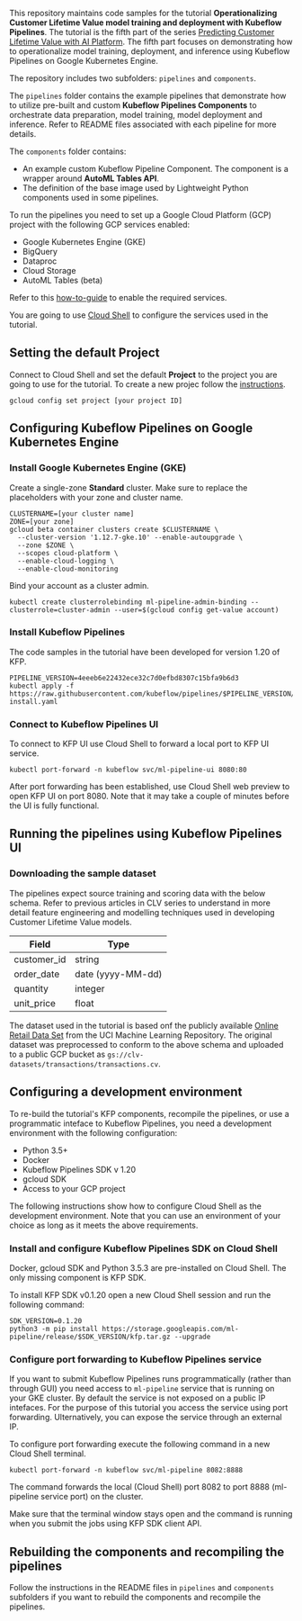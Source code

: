 This repository maintains code samples for the tutorial **Operationalizing Customer Lifetime Value model training and deployment with Kubeflow Pipelines**. The tutorial is the fifth part of the series [Predicting Customer Lifetime Value with AI Platform](https://cloud.google.com/solutions/machine-learning/clv-prediction-with-offline-training-intro).
The fifth part focuses on demonstrating how to operationalize model training, deployment, and inference using Kubeflow Pipelines on Google Kubernetes Engine.

The repository includes two subfolders: `pipelines` and `components`.

The `pipelines` folder contains the example pipelines that demonstrate how to utilize pre-built and custom **Kubeflow Pipelines Components** to orchestrate data preparation, model training, model deployment and inference. Refer to README files associated with each pipeline for more details.

The `components` folder contains:
- An example custom Kubeflow Pipeline Component. The component is a wrapper around **AutoML Tables API**.
- The definition of the base image used by Lightweight Python components used in some pipelines.

To run the pipelines you need to set up a Google Cloud Platform (GCP) project with the following GCP services enabled:
- Google Kubernetes Engine (GKE)
- BigQuery
- Dataproc
- Cloud Storage
- AutoML Tables (beta)

Refer to this [how-to-guide](https://cloud.google.com/apis/docs/enable-disable-apis) to enable the required services.

You are going to use [Cloud Shell](https://cloud.google.com/shell/) to configure the services used in the tutorial.

## Setting the default Project 
Connect to Cloud Shell and set the default **Project**  to the project you are going to use for the tutorial. To create a new projec follow the [instructions](https://cloud.google.com/resource-manager/docs/creating-managing-projects).


```
gcloud config set project [your project ID]

```
## Configuring Kubeflow Pipelines on Google Kubernetes Engine

### Install Google Kubernetes Engine (GKE)
Create a single-zone **Standard** cluster. Make sure to replace the placeholders with your zone and cluster name.
```
CLUSTERNAME=[your cluster name]
ZONE=[your zone]
gcloud beta container clusters create $CLUSTERNAME \
  --cluster-version '1.12.7-gke.10' --enable-autoupgrade \
  --zone $ZONE \
  --scopes cloud-platform \
  --enable-cloud-logging \
  --enable-cloud-monitoring 
```

Bind your account as a cluster admin.
```
kubectl create clusterrolebinding ml-pipeline-admin-binding --clusterrole=cluster-admin --user=$(gcloud config get-value account)
```

### Install Kubeflow Pipelines
The code samples in the tutorial have been developed for version 1.20 of KFP.
```
PIPELINE_VERSION=4eeeb6e22432ece32c7d0efbd8307c15bfa9b6d3
kubectl apply -f https://raw.githubusercontent.com/kubeflow/pipelines/$PIPELINE_VERSION/manifests/namespaced-install.yaml
```
### Connect to Kubeflow Pipelines UI

To connect to KFP UI use Cloud Shell to forward a local port to KFP UI service. 
```
kubectl port-forward -n kubeflow svc/ml-pipeline-ui 8080:80
```
After port forwarding has been established, use Cloud Shell web preview to open KFP UI on port 8080. Note that it may take a couple of minutes before the UI is fully functional.


## Running the pipelines using Kubeflow Pipelines UI

### Downloading the sample dataset
The pipelines expect source training and scoring data with the below schema. Refer to previous articles in CLV series to understand in more detail feature engineering and modelling techniques used in developing Customer Lifetime Value models.

| Field | Type |
|-------|------|
| customer_id | string |
| order_date | date (yyyy-MM-dd) |
| quantity | integer |
| unit_price | float |

The dataset used in the tutorial is based onf the publicly available [Online Retail Data Set](http://archive.ics.uci.edu/ml/datasets/Online+Retail) from the UCI Machine Learning Repository. The original dataset was preprocessed to conform to the above schema and uploaded to a public GCP bucket as `gs://clv-datasets/transactions/transactions.cv`.






## Configuring a development environment

To re-build the tutorial's KFP components, recompile the pipelines, or use a programmatic inteface to Kubeflow Pipelines, you need a development environment with the following configuration:
- Python 3.5+
- Docker
- Kubeflow Pipelines SDK v 1.20
- gcloud SDK
- Access to your GCP project

The following instructions show how to configure Cloud Shell as the development environment. Note that you can use an environment of your choice as long as it meets the above requirements.


### Install and configure Kubeflow Pipelines SDK on Cloud Shell
Docker, gcloud SDK and Python 3.5.3 are pre-installed on Cloud Shell. The only missing component is KFP SDK.


To install KFP SDK v0.1.20 open a new Cloud Shell session and run the following command:
```
SDK_VERSION=0.1.20
python3 -m pip install https://storage.googleapis.com/ml-pipeline/release/$SDK_VERSION/kfp.tar.gz --upgrade
```

### Configure port forwarding to Kubeflow Pipelines service 
If you want to submit Kubeflow Pipelines runs programmatically (rather than through GUI) you need access to `ml-pipeline` service that is running on your GKE cluster. By default the service is not exposed on a public IP intefaces. For the purpose of this tutorial you access the service using port forwarding. Ulternatively, you can expose the service through an external IP.

To configure port forwarding execute the following command in a new Cloud Shell terminal.

```
kubectl port-forward -n kubeflow svc/ml-pipeline 8082:8888
```

The command forwards the local (Cloud Shell) port 8082 to port 8888 (ml-pipeline service port) on the cluster.

Make sure that the terminal window stays open and the command is running when you submit the jobs using KFP SDK client API.


## Rebuilding the components and recompiling the pipelines
Follow the instructions in the README files in `pipelines` and `components` subfolders if you want to rebuild the components and recompile the pipelines.




